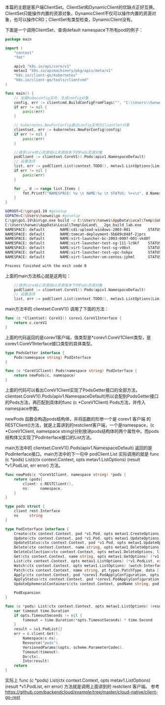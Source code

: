 
本篇的主题是客户端ClientSet。ClientSet和DynamicClient的优缺点正好互换。ClientSet只能操作内置的资源对象，DynamicClient不仅可以操作内置的资源对象，也可以操作CRD；ClientSet有类型检查，DynamicClient没有。

下面是一个调用ClientSet，查询default namespace下所有pod的例子：

```go
package main

import (
	"context"
	"fmt"

	apiv1 "k8s.io/api/core/v1"
	metav1 "k8s.io/apimachinery/pkg/apis/meta/v1"
	"k8s.io/client-go/kubernetes"
	"k8s.io/client-go/tools/clientcmd"
)

func main() {
	// 加载kubeconfig文件，生成config对象
	config, err := clientcmd.BuildConfigFromFlags("", "C:\\Users\\hanwei\\config")
	if err != nil {
		panic(err)
	}

	// kubernetes.NewForConfig通过config实例化ClientSet对象
	clientset, err := kubernetes.NewForConfig(config)
	if err != nil {
		panic(err)
	}

	//请求core核心资源组v1资源版本下的Pods资源对象
	podClient := clientset.CoreV1().Pods(apiv1.NamespaceDefault)
	// 设置选项
	list, err := podClient.List(context.TODO(), metav1.ListOptions{Limit: 500})
	if err != nil {
		panic(err)
	}

	for _, d := range list.Items {
		fmt.Printf("NAMESPACE: %v \t NAME:%v \t STATUS: %+v\n", d.Namespace, d.Name, d.Status.Phase)
	}
}
```

```bash
GOROOT=C:\go\go1.19 #gosetup
GOPATH=C:\Users\hanwei\go #gosetup
C:\go\go1.19\bin\go.exe build -o C:\Users\hanwei\AppData\Local\Temp\GoLand\___2go_build_lab.exe lab #gosetup
C:\Users\hanwei\AppData\Local\Temp\GoLand\___2go_build_lab.exe
NAMESPACE: default       NAME:cdi-upload-windows-2003-001        STATUS: Running
NAMESPACE: default       NAME:tomcat-deployment-5b689c848f-2jprs         STATUS: Running
NAMESPACE: default       NAME:virt-launcher-bc-2003-0907-001-vkd8f       STATUS: Running
NAMESPACE: default       NAME:virt-launcher-test-sg-111-lc9kf    STATUS: Running
NAMESPACE: default       NAME:virt-launcher-test-sg-v98xt        STATUS: Running
NAMESPACE: default       NAME:virt-launcher-test-vpc-hxkpx       STATUS: Running
NAMESPACE: default       NAME:virt-launcher-vm-centos-jphml      STATUS: Running

Process finished with the exit code 0
```

上面的main方法核心就是这两句：

```go
	//请求core核心资源组v1资源版本下的Pods资源对象
	podClient := clientset.CoreV1().Pods(apiv1.NamespaceDefault)
	// 设置选项
	list, err := podClient.List(context.TODO(), metav1.ListOptions{Limit: 500})
```

main方法中的 clientset.CoreV1() 调用了下面的方法：

```go
func (c *Clientset) CoreV1() corev1.CoreV1Interface {
	return c.coreV1
}
```

上面的代码返回的是corev1客户端，值类型是*corev1.CoreV1Client类型，是corev1.CoreV1Interface接口类型的具体类型。

```go
type PodsGetter interface {
	Pods(namespace string) PodInterface
}
```

```go
func (c *CoreV1Client) Pods(namespace string) PodInterface {
	return newPods(c, namespace)
}
```

上面的代码可以看出CoreV1Client实现了PodsGetter接口的全部方法，clientset.CoreV1().Pods(apiv1.NamespaceDefault)所以会配到PodsGetter接口的Pods方法，再匹配到具体的func (c *CoreV1Client) Pods方法，并传入namespace参数。

newPods 函数会构造pods结构体，并将函数的形参一个是 corev1 客户端 的 RESTClient()方法，就是上篇讲到的restclient客户端，一个是namespace，(c *CoreV1Client, namespace string)分别放进pods结构体的两个属性中。而pods结构体又实现了PodInterface接口的List方法。

main方法中的 clientset.CoreV1().Pods(apiv1.NamespaceDefault) 返回的是PodInterface接口。main方法中的下一句中 podClient.List 实际调用的就是 func (c *pods) List(ctx context.Context, opts metav1.ListOptions) (result *v1.PodList, err error) 方法。

```go
func newPods(c *CoreV1Client, namespace string) *pods {
	return &pods{
		client: c.RESTClient(),
		ns:     namespace,
	}
}
```

```go
type pods struct {
	client rest.Interface
	ns     string
}
```

```go
type PodInterface interface {
	Create(ctx context.Context, pod *v1.Pod, opts metav1.CreateOptions) (*v1.Pod, error)
	Update(ctx context.Context, pod *v1.Pod, opts metav1.UpdateOptions) (*v1.Pod, error)
	UpdateStatus(ctx context.Context, pod *v1.Pod, opts metav1.UpdateOptions) (*v1.Pod, error)
	Delete(ctx context.Context, name string, opts metav1.DeleteOptions) error
	DeleteCollection(ctx context.Context, opts metav1.DeleteOptions, listOpts metav1.ListOptions) error
	Get(ctx context.Context, name string, opts metav1.GetOptions) (*v1.Pod, error)
	List(ctx context.Context, opts metav1.ListOptions) (*v1.PodList, error)
	Watch(ctx context.Context, opts metav1.ListOptions) (watch.Interface, error)
	Patch(ctx context.Context, name string, pt types.PatchType, data []byte, opts metav1.PatchOptions, subresources ...string) (result *v1.Pod, err error)
	Apply(ctx context.Context, pod *corev1.PodApplyConfiguration, opts metav1.ApplyOptions) (result *v1.Pod, err error)
	ApplyStatus(ctx context.Context, pod *corev1.PodApplyConfiguration, opts metav1.ApplyOptions) (result *v1.Pod, err error)
	UpdateEphemeralContainers(ctx context.Context, podName string, pod *v1.Pod, opts metav1.UpdateOptions) (*v1.Pod, error)

	PodExpansion
}
```

```go
func (c *pods) List(ctx context.Context, opts metav1.ListOptions) (result *v1.PodList, err error) {
	var timeout time.Duration
	if opts.TimeoutSeconds != nil {
		timeout = time.Duration(*opts.TimeoutSeconds) * time.Second
	}
	result = &v1.PodList{}
	err = c.client.Get().
		Namespace(c.ns).
		Resource("pods").
		VersionedParams(&opts, scheme.ParameterCodec).
		Timeout(timeout).
		Do(ctx).
		Into(result)
	return
}
```

实际上 func (c *pods) List(ctx context.Context, opts metav1.ListOptions) (result *v1.PodList, err error) 方法就是调用上面讲到的 restclient 客户端。 参考 https://github.com/backendcloud/example/tree/master/cloud-native/client-go-rest
